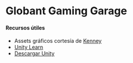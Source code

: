 # Globant Gaming Garage 

#### Recursos útiles
- Assets gráficos cortesía de [Kenney](https://kenney.nl/)
- [Unity Learn](https://learn.unity.com/)
- [Descargar Unity](https://unity3d.com/get-unity/download)
